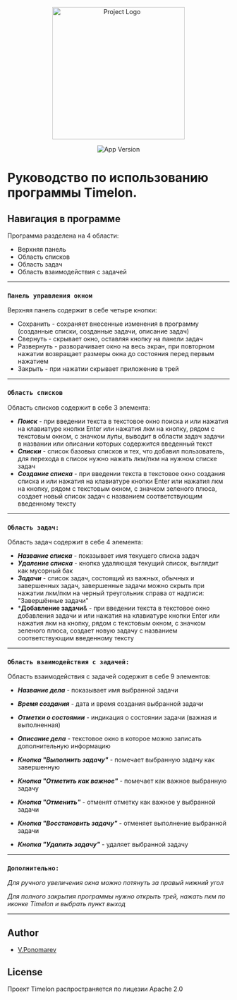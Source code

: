 <p align="center">
      <img src="https://i.ibb.co/n695m8M/guide-icon-206565.png" alt="Project Logo" width="300">
</p>

<p align="center">
   <img src="https://img.shields.io/badge/App%20ver-3.0-blueviolet" alt="App Version">
</p>

# Руководство по использованию программы Timelon.

## **Навигация в программе**
Программа разделена на 4 области:
- Верхняя панель 
- Область списков
- Область задач
- Область взаимодействия с задачей
___
### **`Панель управления окном`**

Верхняя панель содержит в себе четыре кнопки:
- Сохранить - сохраняет внесенные изменения в программу (созданные списки, созданные задачи, описание задач)
- Свернуть - скрывает окно, оставляя кнопку на панели задач
- Развернуть - разворачивает окно на весь экран, при повторном нажатии возвращает размеры окна до состояния перед первым нажатием
- Закрыть - при нажатии скрывает приложение в трей
___
### **`Область списков`**

Область списков содержит в себе 3 элемента:

- ***Поиск*** - при введении текста в текстовое окно поиска и или нажатия на клавиатуре кнопки Enter или нажатия лкм на кнопку, рядом с текстовым окном, с значком лупы, выводит в области задач задачи в названии или описании которых содержится введенный текст
- ***Списки*** - список базовых списков и тех, что добавил пользователь, для перехода в список нужно нажать лкм/пкм на нужном списке задач
- ***Создание списка*** - при введении текста в текстовое окно создания списка и или нажатия на клавиатуре кнопки Enter или нажатия лкм на кнопку, рядом с текстовым окном, с значком зеленого плюса, создает новый список задач с названием соответствующим введенному тексту
___
### **`Область задач:`**

Область задач содержит в себе 4 элемента:

- ***Название списка*** - показывает имя текущего списка задач
- ***Удаление списка*** - кнопка удаляющая текущий список, выглядит как мусорный бак
- ***Задачи*** - список задач, состоящий из важных, обычных и завершенных задач, завершенные задачи можно скрыть при нажатии лкм/пкм на черный треугольник справа от надписи: "Завершённые задачи"
- ***Добавление задачи**& - при введении текста в текстовое окно добавления задачи и или нажатия на клавиатуре кнопки Enter или нажатия лкм на кнопку, рядом с текстовым окном, с значком зеленого плюса, создает новую задачу с названием соответствующим введенному тексту
___
### **`Область взаимодействия с задачей:`**

Область взаимодействия с задачей содержит в себе 9 элементов:

- ***Название дела*** - показывает имя выбранной задачи
- ***Время создания*** - дата и время создания выбранной задачи
- ***Отметки о состоянии*** - индикация о состоянии задачи (важная и выполненная)
- ***Описание дела*** - текстовое окно в которое можно записать дополнительную информацию

- ***Кнопка "Выполнить задачу"*** - помечает выбранную задачу как завершенную
- ***Кнопка "Отметить как важное"*** - помечает как важное выбранную задачу
- ***Кнопка "Отменить"*** - отменят отметку как важное у выбранной задачи
- ***Кнопка "Восстановить задачу"*** - отменяет выполнение выбранной задачи
- ***Кнопка "Удалить задачу"*** - удаляет выбранной задачу
___
### **`Дополнительно:`**

*Для ручного увеличения окна можно потянуть за правый нижний угол*

*Для полного закрытия программы нужно открыть трей, нажать пкм по иконке Timelon и выбрать пункт выход*
___
## Author

- [V.Ponomarev](https://github.com/vadimyt)

## License
Проект Timelon распространяется по лицезии Apache 2.0
